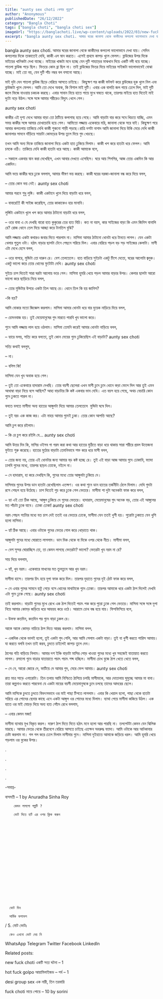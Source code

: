```yaml
---
title: "aunty sex choti খেলার পুতুল"
author: "Anonymous"
publishedDate: "26/12/2022"
category: "Bangla Choti"
tags: ["bangla choti", "bangla choti sex"]
imageUrl: "https://banglachoti.live/wp-content/uploads/2022/03/new-fuck-choti-150x150.jpg"
excerpt: "bangla aunty sex choti. আমার ঘরের জানালা থেকে কাকীদের কলতলা ভালোভাবে দেখা যায়। সেদিন কলতলার দিকে তাকাতেই দেখি, কাকী এল স্নান করতে। এসেই প্রথমে কাপড় খুলে ফেলল। ব্লাউজের উপর দিকে মাইয়ের খানিকটা দেখা..."
---
```


bangla aunty sex choti. আমার ঘরের জানালা থেকে কাকীদের কলতলা ভালোভাবে দেখা যায়। সেদিন কলতলার দিকে তাকাতেই দেখি, কাকী এল স্নান করতে। এসেই প্রথমে কাপড় খুলে ফেলল। ব্লাউজের উপর দিকে মাইয়ের খানিকটা দেখা যাচ্ছে। মাইয়ের খাজটা মনে হচ্ছে যেন দুটি পাহাড়ের মাঝখান দিয়ে একটি নদী বয়ে যাচ্ছে। পাতলা ব্লাউজ পড়ে ছিল। ভিতরে কোন ব্রা ছিল না। তাই ব্লাউজের ভিতর দিয়ে মাইয়ের সাইজটা ভালোভাবেই বোঝা যাচ্ছে। মাই তো নয়, যেন দুটি পাঁচ নম্বর বল বসানো আছে।


মাই দুটা যেন পাতলা ব্লাউজ ছিড়ে বেরিয়ে আসতে চাইছে।  কিছুক্ষণ পর কাকী ফটফট করে ব্লাউজের হুক খুলে নিল এবং ব্লাউজটা খুলে ফেলল। আমি তো দেখে অবাক, কি বিশাল মাই দুটি। এবার এক বালতি জল গায়ে ঢেলে দিল, মাই দুটি জলে ভিজে যাওয়ায় চকচক করছে। এবার সাবান নিয়ে হাতে পায়ে মুখে ঘষতে থাকে, তারপর মাইয়ে হাত দিতেই মাই দুটো নড়ে উঠল।সঙ্গে সঙ্গে আমার শরীরেও বিদ্যুৎ খেলে গেল।


aunty sex choti


কাকীর এই দৃশ্য দেখে আমার বাড়া তো ঠাটিয়ে কলাগাছ হয়ে গেছে। আমি বাড়াটা বার করে সবে খিচতে যাচ্ছি, এমন সময় কাকীর সঙ্গে আমার চোখাচোখি হয়ে গেল। আমিতো লজ্জায় একেবারে মরি, জানালা থেকে সরে যাই। কিছুক্ষণ পরে আবার কলতলায় তাকিয়ে দেখি কাকী শুকনো শাড়ী পড়ছে।রাত্রি দশটা নাগাদ আমি জানালা দিয়ে উকি মেরে দেখি কাকী জানালার সামনে দাঁড়িয়ে সায়াটা কোমড়ের উপর তুলে দিয়ে গুদ খেচছে।


তখন আমি অন্য দিকে তাকিয়ে জানালা দিয়ে একটা হাত ঢুকিয়ে দিলাম। কাকী খপ করে হাতটা ধরে ফেলল। আমি চমকে ওঠি। তাকিয়ে দেখি কাকী হাতটা ধরে আছে। কাকী আমাকে বলে,

– সকালে একবার স্নান করা দেখেছিস, এখন আবার দেখতে এসেছিস। ঘরে আয় শিগগির, আজ তোর একদিন কি আর একদিন।

আমি ভয়ে কাকীর ঘরে ঢুকে বললাম, আমার ভীষণ ভয় করছে। কাকী ঘরের দরজা-জানালা বন্ধ করে দিয়ে বলল,

– তোর কোন ভয় নেই। aunty sex choti


আমার পরনে শুধু লুঙ্গি। কাকী একটানে খুলে দিয়ে বাড়াটা ধরে বলল,

– বাবারে!!! কী সাইজ করেছিস, তোর কাকাকেও হার মানাবি।

লুঙ্গিটা একটানে খুলে খপ করে আমার ঠাটানো বাড়াটা ধরে বলল,

– ওরে বাবা এ যে দেখছি বারো হাত কুকুরের তের হাত বিচি। কত না বয়স, কার সাইজের বাড়া কি এমন জিনিস বানালি রে? রোজ ধোনে তেল দিয়ে আচ্ছা করে টানতিস বুঝি?












আমি লজ্জায় একটা কথারও জবার দিতে পারলাম না। মাসিমা আমার ঠাটানো ধোনটা ধরে টানতে লাগল। যেন একটা খেলার পুতুল ওটা। হঠাৎ বাড়ার ছালটা টেনে পেছনে সরিয়ে দিল। এবার বেরিয়ে পড়ল বড় সড় সাইজের কেলাটা। মাসী এটা দেখে হেসে বলল,

– ওরে বাপরে, মুন্ডিটা তো দারুন রে। বেশ তেলতেলে। হাত বাড়িয়ে সুইচটা একটু টিপে দেতো, ঘরের আলোটা জ্বলুক। একটু ভালো করে তোর ধোনের ফুটোটা দেখি। aunty sex choti


সুইচে চাপ দিতেই সারা ঘরটা আলোয় ভরে গেল। মাসিমা হুমরি খেয়ে পড়ল আমার বাড়ার উপর। কেলার ছালটা আরো ভালো করে ছাড়িয়ে নিয়ে বলল,

– তোর মুন্ডিটার উপরে একটা তিল আছে রে। ধোনে তিল কি হয় জানিস?

-কি হয়?


আমি বোকার মতো জিজ্ঞেস করলাম। মাসিমা আমার ধোনটা ধরে বার দুয়েক নাড়িয়ে দিয়ে বলল,

– চোদনবাজ হয়। তুই মেয়েমানুষের গুদ মারতে পারবি খুব ভালো করে।


শুনে আমি লজ্জায় লাল হয়ে ওঠলাম। মাসিমা তেমনি করেই আমার ধোনটা নাড়িয়ে বলল,

– হ্যারে মলয়, সত্যি করে বলতো, তুই কোন মেয়ের গুদে ঢুকিয়েছিস এই বাড়াটা? aunty sex choti


সত্যি কথাই বললুম,

– না।

– বলিস কি!


মাসিমা যেন খুব অবাক হয়ে গেল।

– তুই তো একেবারে হাদারাম দেখছি। তোর বয়সী ছেলেরা এখন মাগী চুদে চুদে ধোনে কড়া ফেলে দিল আর তুই এমন আখাম্বা বাড়া নিয়ে বসে আছিস? আহা বাড়াটার কি কষ্ট একবার ভাব দেখি। এত বয়স হয়ে গেছে, অথচ বেচারি কোন গুদে ঢুকতে পারল না।


বলতে বলতে মাসীমা অন্য হাতের আঙ্গুলটা দিয়ে আমার তেলতেলে  মুন্ডিটা ঘষে দিল।

– তুই বরং এক কাজ কর। এটা নাহয় আমার গুদেই ঢুকা। তোর কোন আপত্তি আছে?


আমি চুপ করে রইলাম।

– কি রে চুপ করে রইলি যে… aunty sex choti


আমি উত্তর দিব কি, মাসির ওইসব গা গরম করা কথা আর হাতের মুঠিতে বাড়া ধরে থাকায় সারা শরীরে প্রবল উত্তেজনা ফুটতে শুরু করেছে। হাতের মুঠোর বাড়াটা তেমনিভাবে শক্ত করে ধরে মাসী বলল,

– তোর জন্য নয়, তোর এই ধোনটার জন্য আমার বড় কষ্ট হচ্ছে রে। তুই এই বাড়া আজ আমার গুদে ঢোকাবি, ফ্যাদা ঢালবি গুদের মধ্যে, তারপর ছাড়ব তোকে, নইলে না।


– নে হাদারাম, হা করে দেখছিস কি, গুদের মধ্যে তোর আঙ্গুলটা ঢুকিয়ে দে।


মাসিমার গুদের উপর ডান হাতটা রেখেছিলাম এতক্ষণ। ওর কথা শুনে ডান হাতের তর্জনীটা ঠেলে দিলাম। দেখি গুদটা রসে পেছল হয়ে উঠেছে। চাপ দিতেই পুচ করে ঢুকে গেল ভেতরে। মাসীমা পা দুটা অনেকটা ফাক করে বলল,

– হ্যা এই তো ঠিক আছে, আঙ্গুল ঢুকিয়ে দে গুদের ভেতরে। হাদারাম, মেয়েমানুষের গুদ অনেক বড়, তোর এই আঙ্গুলের মত পাঁচটা ঢুকে যাবে। ঢোকা ঢোকা! aunty sex choti


নরম পেছল গর্তটার মধ্যে যত চাপ দেই ততই ওর ভেতরে ঢোকে, মাসীমা যেন ততই খুশী হয়। পুরোটা ঢুকাতে যেন খুশি হলো মাসিমা।

– হ্যাঁ ঠিক আছে। এবার ওটাকে গুদের ভেতর গোল করে খোড়াতে থাক।


আঙ্গুলটা গুদের মধ্যে ঘোরাতে লাগলাম। ডান দিক থেকে বা দিকে ওপর থেকে নীচে। মাসীমা বলল,

– বেশ সুন্দর ঘোরাচ্ছিস তো, তা কেমন লাগছে ভেতরটা? ভালো? ভেতরটা খুব নরম না রে?


সায় দিয়ে বললাম,

– হ্যাঁ, খুব নরম। একেবারে মাখনের মত তুলতুলে আর খুব নরম।


মাসীমা হাসে। তারপর চিৎ হয়ে দুপা ফাক করে দিল। তারপর দুহাতে গুদের দুই ঠোট ফাক করে বলল,

– নে এবার গুদের সামনে হাটু গেড়ে বসে ধোনের মাথাটাকে গুদে ঢোকা। তারপর আমাকে ধরে একটা ঠাপ দিলেই দেখবি এটা গুদে ঢুকে গেছে। aunty sex choti


তাই করলাম। বাড়াটা গুদের মুখে রেখে এক ঠাপ দিতেই পচাৎ পক করে পুরো ঢুকে গেল ভেতরে। মাসিমা সঙ্গে সঙ্গে দুপা নিয়ে আমার কোমড় জড়িয়ে ধরে আহহহ করে ওঠে। আরামে চোখ বন্ধ হয়ে যায়। ফিসফিসিয়ে বলে,

– উফফ কতদিন, কতদিন পর গুদে বাড়া ঢুকল রে।


আস্তে আস্তে কোমড় নাচিয়ে ঠাপ দিতে আরম্ভ করলাম। মাসিমা বলল,

– একদিক থেকে ভালই হলো, তুই একটা গুদ পেলি, আর আমি পেলাম একটা বাড়া। তুই যা খুশী করতে পারিস আমায়। যা করতে বলবি তখন তাই করব, চুদতে চাইলেই কাপড় তুলে দেব।


ঠাপের গতি বাড়িয়ে নিলাম। আমার দশ ইঞ্চি বাড়াটা মাসির পোড় খাওয়া গুদের মধ্যে খুব সহজেই যাতায়াত করতে লাগল। রসালো গুদে বাড়ার যাতায়াতে পচাৎ পচাৎ শব্দ হচ্ছিল। মাসীমা চোখ বুজে ঠাপ খেতে খেতে বলল,

– নে নে, আরো জোরে দে, ফাটিয়ে দে আমার গুদ, মেরে ফেল আমায়। aunty sex choti


রাত মাত্র সাড়ে এগারোটা। তিন তলায় আমি নিশ্চিতে ঠাপিয়ে চলছি মাসীমাকে, আর দোতালায় ঘুমুচ্ছে আমার মা বাবা। তারা কল্পনাও করতে পারবেনা যে একটা মায়ের বয়সী মেয়েমানুষকে চুদে চলছে তাদের আদরের ছেলে।


আমি মাসিকে চুদতে চুদতে বিভৎসভাবে ওর মাই পাছা টিপতে লাগলাম। এবার কি খেয়াল হলো, পাছা থেকে হাতটা সরিয়ে এর পোদের ছেদার কাছে এনে একটা আঙ্গুল ওর পোদের মধ্যে দিলাম। ব্যাথা পেয়ে মাসীমা ককিয়ে উঠল। এক হাতে ওর মাই মোচড় দিয়ে অন্য হাত পোঁদে রেখে বললাম,

– এবার কেমন মজা!


মাসীমা ব্যাথায় মুখ বিকৃত করল। দারুণ ঠাপ দিতে দিতে হঠাৎ মনে হলো আর পারছি না। তলপেটটা কেমন যেন ঝিলিক মারছে। আমার ভেতর থেকে তীরবেগে বেরিয়ে আসতে চাইছে এতক্ষন অবরুদ্ধ ফ্যাদা। আমি ওটাকে আর আটকাবার চেষ্টা করলাম না। গল গল করে ঢেলে দিলাম মাসীমার গুদে। মাসিমা দুইহাতে আমাকে জড়িয়ে ধরল। আমি হুমরি খেয়ে পড়লাম ওর বুকের উপর।

.

.

.

.


-সমাপ্ত-


বাসমতী – 1 by Anuradha Sinha Roy


 
 
 
        কেমন লাগলো গল্পটি ?      
 
        ভোট দিতে হার্ট এর ওপর ক্লিক করুন      
 
 
 
 
 
 
 
 
 
 
 
 
 
 
 
 
 
 
 
 
 
      ভোট দিন    
 
      সার্বিক ফলাফল 
 / 5. মোট ভোটঃ 
 
 
      কেও এখনো ভোট দেয় নি    
 
 
 
 
WhatsApp
Telegram
Twitter
Facebook
LinkedIn




Related posts:






new fuck choti একটি সত্য ঘটনা – 1




hot fuck golpo আয়ামিলাইজড – পর্ব – 1




desi group sex এক নারী, তিন তরবারি




fuck choti মায়ে পোয়ে – 10 by sorini
